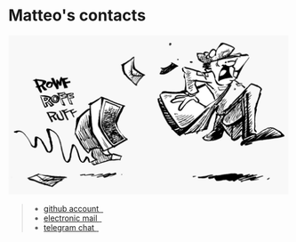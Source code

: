 # Matteo's contacts

![](pics/mail.png)

> - [github account $~$<i class="fas fa-share-alt"></i>](https://github.com/matteogiorgi)
> - [electronic mail $~$<i class="fas fa-envelope-open"></i>](mailto:matteo.giorgi@protonmail.com)
> - [telegram chat $~$<i class="fas fa-comment-dots"></i>](https://t.me/geoteodotnet)
